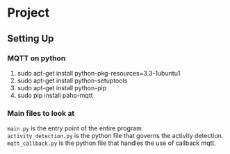# Project
## Setting Up
### MQTT on python
1) sudo apt-get install python-pkg-resources=3.3-1ubuntu1 <br>
2) sudo apt-get install python-setuptools <br>
3) sudo apt-get install python-pip <br>
4) sudo pip install paho-mqtt <br>

### Main files to look at
`main.py` is the entry point of the entire program. <br>
`activity_detection.py` is the python file that governs the activity detection.<br>
`mqtt_callback.py` is the python file that handles the use of callback mqtt.<br>